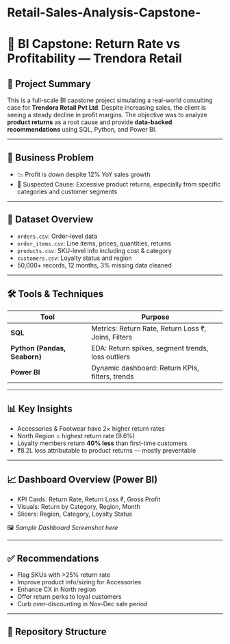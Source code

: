 # Retail-Sales-Analysis-Capstone-
# 🧠 BI Capstone: Return Rate vs Profitability — Trendora Retail

## 🏪 Project Summary
This is a full-scale BI capstone project simulating a real-world consulting case for **Trendora Retail Pvt Ltd**. Despite increasing sales, the client is seeing a steady decline in profit margins. The objective was to analyze **product returns** as a root cause and provide **data-backed recommendations** using SQL, Python, and Power BI.

---

## 🧩 Business Problem
- 📉 Profit is down despite 12% YoY sales growth  
- 🎯 Suspected Cause: Excessive product returns, especially from specific categories and customer segments

---

## 📁 Dataset Overview
- `orders.csv`: Order-level data  
- `order_items.csv`: Line items, prices, quantities, returns  
- `products.csv`: SKU-level info including cost & category  
- `customers.csv`: Loyalty status and region  
- 50,000+ records, 12 months, 3% missing data cleaned

---

## 🛠️ Tools & Techniques
| Tool | Purpose |
|------|---------|
| **SQL** | Metrics: Return Rate, Return Loss ₹, Joins, Filters |
| **Python (Pandas, Seaborn)** | EDA: Return spikes, segment trends, loss outliers |
| **Power BI** | Dynamic dashboard: Return KPIs, filters, trends |

---

## 📊 Key Insights
- Accessories & Footwear have 2× higher return rates  
- North Region = highest return rate (9.6%)  
- Loyalty members return **40% less** than first-time customers  
- ₹8.2L loss attributable to product returns — mostly preventable

---

## 📈 Dashboard Overview (Power BI)
- KPI Cards: Return Rate, Return Loss ₹, Gross Profit  
- Visuals: Return by Category, Region, Month  
- Slicers: Region, Category, Loyalty Status  

🖼️ *Sample Dashboard Screenshot here*

---

## ✅ Recommendations
- Flag SKUs with >25% return rate  
- Improve product info/sizing for Accessories  
- Enhance CX in North region  
- Offer return perks to loyal customers  
- Curb over-discounting in Nov-Dec sale period

---

## 📂 Repository Structure

